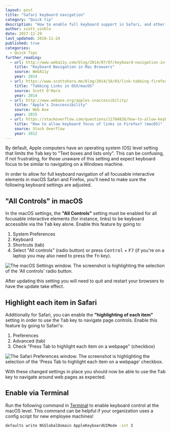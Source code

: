 ```yaml
---
layout: post
title: "Safari keyboard navigation"
category: "Quick tip"
description: "How to enable full keyboard support in Safari, and other browsers on macOS."
author: scott_vinkle
date: 2017-12-29
last_updated: 2018-11-24
published: true
categories:
  - Quick Tips
further_reading:
  - url: http://www.weba11y.com/blog/2014/07/07/keyboard-navigation-in-mac-browsers/
    title: "Keyboard Navigation in Mac Browsers"
    source: WebA11y
    year: 2014
  - url: https://www.scottohara.me/blog/2014/10/03/link-tabbing-firefox-osx.html
    title: "Tabbing Links in OSX/macOS"
    source: Scott O'Hara
    year: 2014
  - url: http://www.webaxe.org/apples-inaccessibility/
    title: "Apple’s Inaccessibility"
    source: Web Axe
    year: 2015
  - url: https://stackoverflow.com/questions/11704828/how-to-allow-keyboard-focus-of-links-in-firefox/11713537#11713537
    title: "How to allow keyboard focus of links in Firefox? (macOS)"
    source: Stack Overflow
    year: 2012
---
```


By default, Apple computers have an operating system (OS) level setting that limits the <kbd>Tab</kbd> key to "Text boxes and lists only".  This can be confusing, if not frustrating, for those unaware of this setting and expect keyboard focus to be similar to navigating on a Windows machine.

In order to allow for full keyboard navigation of all focusable interactive elements in macOS Safari and Firefox, you'll need to make sure the following keyboard settings are adjusted.

## "All Controls" in macOS
In the macOS settings, the **"All Controls"** setting must be enabled for all focusable interactive elements (for instance, links) to be keyboard accessible via the <kbd>Tab</kbd> key alone.  Enable this feature by going to:

1. System Preferences
2. Keyboard
3. Shortcuts (tab)
4. Select "All controls" (radio button) or press <kbd>Control</kbd> + <kbd>F7</kbd> (if you're on a laptop you may also need to press the <kbd>fn</kbd> key).

![The macOS Settings window. The screenshot is highlighting the selection of the 'All controls' radio button.](https://user-images.githubusercontent.com/1392632/34268380-79798d34-e64e-11e7-817c-d069ee0210e0.png)

After updating this setting you will need to quit and restart your browsers to have the update take effect.

## Highlight each item in Safari

Additionally for Safari, you can enable the **"highlighting of each item"** setting in order to use the <kbd>Tab</kbd> key to navigate page controls.  Enable this feature by going to Safari's:

1. Preferences
2. Advanced (tab)
3. Check "Press Tab to highlight each item on a webpage" (checkbox)

![The Safari Preferences window. The screenshot is highlighting the selection of the 'Press Tab to highlight each item on a webpage' checkbox.](https://user-images.githubusercontent.com/1392632/34269782-9fcdc5d6-e653-11e7-9adc-6bf1c04185b3.png)

With these changed settings in place you should now be able to use the <kbd>Tab</kbd> key to navigate around web pages as expected.

## Enable via Terminal

Run the following command in [Terminal](https://en.m.wikipedia.org/wiki/Terminal_(macOS)) to enable keyboard control at the macOS level. This command can be helpful if your organization uses a config script for new employee machines!

```bash
defaults write NSGlobalDomain AppleKeyboardUIMode -int 3
```
